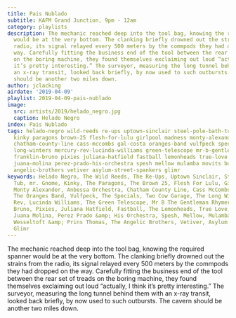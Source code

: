 ```yaml
---
title: Pais Nublado
subtitle: KAFM Grand Junction, 9pm - 12am
category: playlists
description: The mechanic reached deep into the tool bag, knowing the required spanner
  would be at the very bottom. The clanking briefly drowned out the strains from the
  radio, its signal relayed every 500 meters by the commpods they had dropped on the
  way. Carefully fitting the business end of the tool between the rear set of treads
  on the boring machine, they found themselves exclaiming out loud “actually, I think
  it’s pretty interesting.” The surveyor, measuring the long tunnel behind them with
  an x-ray transit, looked back briefly, by now used to such outbursts. The cavern
  should be another two miles down.
author: jclacking
airdate: '2019-04-09'
playlist: 2019-04-09-pais-nublado
image:
  src: artists/2019/helado_negro.jpg
  caption: Helado Negro
index: Pais Nublado
tags: helado-negro wild-reeds re-ups uptown-sinclair steel-pole-bath-tub mr-gnome
  kinky paragons brown-25 flesh-for-lulu girlpool madness monty-alexander anbessa-orchestra
  chatham-county-line cass-mccombs gal-costa oranges-band vulfpeck specials two-cow-garage
  long-winters mercury-rev-lucinda-williams green-telescope mr-b-gentleman-rhymer
  franklin-bruno pixies juliana-hatfield fastball lemonheads true-love red-elvises
  juana-molina perez-prado-his-orchestra spesh mellow mulamba movits bugge-wesseltoft-prins-thomas
  angelic-brothers vetiver asylum-street-spankers glimr
keywords: Helado Negro, The Wild Reeds, The Re-Ups, Uptown Sinclair, Steel Pole Bath
  Tub, mr. Gnome, Kinky, The Paragons, The Brown 25, Flesh For Lulu, Girlpool, Madness,
  Monty Alexander, Anbessa Orchestra, Chatham County Line, Cass McCombs, Gal Costa,
  The Oranges Band, Vulfpeck, The Specials, Two Cow Garage, The Long Winters, Mercury
  Rev, Lucinda Williams, The Green Telescope, Mr B The Gentleman Rhymer, Franklin
  Bruno, Pixies, Juliana Hatfield, Fastball, The Lemonheads, True Love, The Red Elvises,
  Juana Molina, Perez Prado &amp; His Orchestra, Spesh, Mellow, Mulamba, Movits, Bugge
  Wesseltoft &amp; Prins Thomas, The Angelic Brothers, Vetiver, Asylum Street Spankers,
  Glimr
---
```

The mechanic reached deep into the tool bag, knowing the required spanner would be at the very bottom. The clanking briefly drowned out the strains from the radio, its signal relayed every 500 meters by the commpods they had dropped on the way. Carefully fitting the business end of the tool between the rear set of treads on the boring machine, they found themselves exclaiming out loud “actually, I think it’s pretty interesting.” The surveyor, measuring the long tunnel behind them with an x-ray transit, looked back briefly, by now used to such outbursts. The cavern should be another two miles down.

